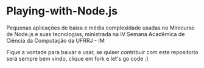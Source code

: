 Playing-with-Node.js
====================

Pequenas aplicações de baixa e média complexidade usadas no Minicurso de Node.js e suas tecnologias, ministrada na IV Semana Acadêmica de Ciência da Computação da UFRRJ - IM

Fique a vontade para baixar e usar, se quiser contribuir com este repositorio será sempre bem vindo, clique em fork e let's go code :)
